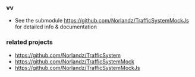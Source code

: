 ### vv

- See the submodule https://github.com/Norlandz/TrafficSystemMockJs for detailed info & documentation

### related projects

- https://github.com/Norlandz/TrafficSystem
- https://github.com/Norlandz/TrafficSystemMock
- https://github.com/Norlandz/TrafficSystemMockJs

